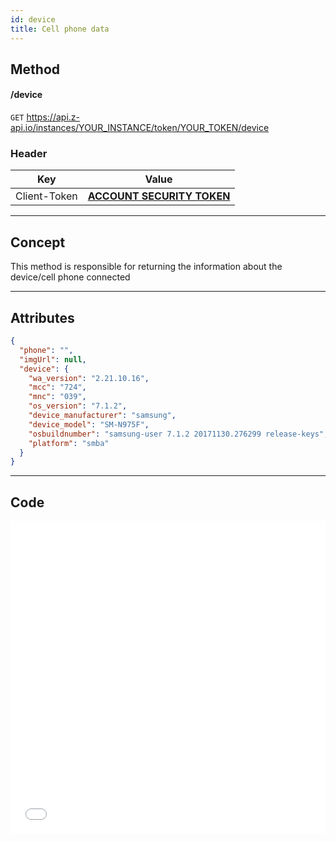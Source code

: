 ```yaml
---
id: device
title: Cell phone data
---
```


## Method

#### /device

`GET` https://api.z-api.io/instances/YOUR_INSTANCE/token/YOUR_TOKEN/device

### Header

|      Key       |            Value            |
| :------------: |     :-----------------:     |
|  Client-Token  | **[ACCOUNT SECURITY TOKEN](../security/client-token)** |

---

## Concept

This method is responsible for returning the information about the device/cell phone connected 

---

## Attributes 

```json
{
  "phone": "",
  "imgUrl": null,
  "device": {
    "wa_version": "2.21.10.16",
    "mcc": "724",
    "mnc": "039",
    "os_version": "7.1.2",
    "device_manufacturer": "samsung",
    "device_model": "SM-N975F",
    "osbuildnumber": "samsung-user 7.1.2 20171130.276299 release-keys",
    "platform": "smba"
  }
}
```

---

## Code

<iframe src="//api.apiembed.com/?source=https://raw.githubusercontent.com/Z-API/z-api-docs/main/json-examples/device.json&targets=all" frameborder="0" scrolling="no" width="100%" height="500px" seamless></iframe>
